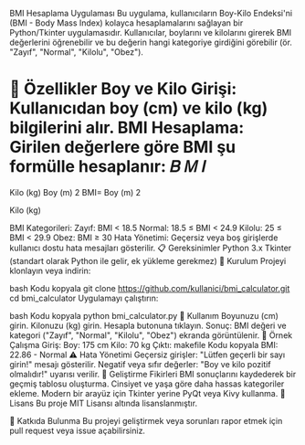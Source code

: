BMI Hesaplama Uygulaması
Bu uygulama, kullanıcıların Boy-Kilo Endeksi'ni (BMI - Body Mass Index) kolayca hesaplamalarını sağlayan bir Python/Tkinter uygulamasıdır. Kullanıcılar, boylarını ve kilolarını girerek BMI değerlerini öğrenebilir ve bu değerin hangi kategoriye girdiğini görebilir (ör. "Zayıf", "Normal", "Kilolu", "Obez").

🚀 Özellikler
Boy ve Kilo Girişi: Kullanıcıdan boy (cm) ve kilo (kg) bilgilerini alır.
BMI Hesaplama: Girilen değerlere göre BMI şu formülle hesaplanır:
𝐵
𝑀
𝐼
=
Kilo (kg)
Boy (m)
2
BMI= 
Boy (m) 
2
 
Kilo (kg)
​
 
BMI Kategorileri:
Zayıf: BMI < 18.5
Normal: 18.5 ≤ BMI < 24.9
Kilolu: 25 ≤ BMI < 29.9
Obez: BMI ≥ 30
Hata Yönetimi: Geçersiz veya boş girişlerde kullanıcı dostu hata mesajları gösterilir.
📋 Gereksinimler
Python 3.x
Tkinter (standart olarak Python ile gelir, ek yükleme gerekmez)
🔧 Kurulum
Projeyi klonlayın veya indirin:

bash
Kodu kopyala
git clone https://github.com/kullanici/bmi_calculator.git
cd bmi_calculator
Uygulamayı çalıştırın:

bash
Kodu kopyala
python bmi_calculator.py
📖 Kullanım
Boyunuzu (cm) girin.
Kilonuzu (kg) girin.
Hesapla butonuna tıklayın.
Sonuç: BMI değeri ve kategori ("Zayıf", "Normal", "Kilolu", "Obez") ekranda görüntülenir.
📝 Örnek Çalışma
Giriş:
Boy: 175 cm
Kilo: 70 kg
Çıktı:
makefile
Kodu kopyala
BMI: 22.86 - Normal
⚠️ Hata Yönetimi
Geçersiz girişler: "Lütfen geçerli bir sayı girin!" mesajı gösterilir.
Negatif veya sıfır değerler: "Boy ve kilo pozitif olmalıdır!" uyarısı verilir.
📌 Geliştirme Fikirleri
BMI sonuçlarını kaydederek bir geçmiş tablosu oluşturma.
Cinsiyet ve yaşa göre daha hassas kategoriler ekleme.
Modern bir arayüz için Tkinter yerine PyQt veya Kivy kullanma.
📄 Lisans
Bu proje MIT Lisansı altında lisanslanmıştır.

🤝 Katkıda Bulunma
Bu projeyi geliştirmek veya sorunları rapor etmek için pull request veya issue açabilirsiniz.
